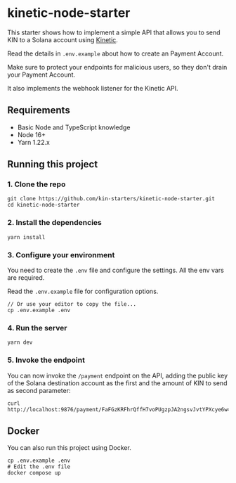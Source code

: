 # kinetic-node-starter

This starter shows how to implement a simple API that allows you to send KIN to a Solana account using [Kinetic](https://github.com/kin-labs/kinetic).

Read the details in `.env.example` about how to create an Payment Account.

Make sure to protect your endpoints for malicious users, so they don't drain your Payment Account.

It also implements the webhook listener for the Kinetic API.

## Requirements

- Basic Node and TypeScript knowledge
- Node 16+
- Yarn 1.22.x

## Running this project

### 1. Clone the repo

```shell
git clone https://github.com/kin-starters/kinetic-node-starter.git
cd kinetic-node-starter
```

### 2. Install the dependencies

```shell
yarn install
```

### 3. Configure your environment

You need to create the `.env` file and configure the settings. All the env vars are required.

Read the `.env.example` file for configuration options.

```shell
// Or use your editor to copy the file...
cp .env.example .env
```

### 4. Run the server

```shell
yarn dev
```

### 5. Invoke the endpoint

You can now invoke the `/payment` endpoint on the API, adding the public key of the Solana destination account as the first and the amount of KIN to send as second parameter:

```shell
curl http://localhost:9876/payment/FaFGzKRFhrQffH7voPUgzpJA2ngsvJvtYPXcye6w4DJ9/42
```

## Docker

You can also run this project using Docker.

```shell
cp .env.example .env
# Edit the .env file
docker compose up
```
